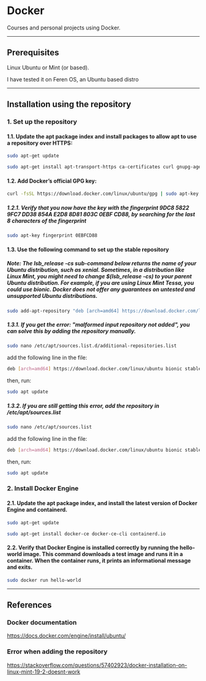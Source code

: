 # Docker

Courses and personal projects using Docker.

---

## Prerequisites

Linux Ubuntu or Mint (or based).

I have tested it on Feren OS, an Ubuntu based distro

---

## Installation using the repository

### 1. Set up the repository

#### 1.1. Update the apt package index and install packages to allow apt to use a repository over HTTPS:

```bash
sudo apt-get update
```

```bash
sudo apt-get install apt-transport-https ca-certificates curl gnupg-agent software-properties-common
```

#### 1.2. Add Docker’s official GPG key:

```bash
curl -fsSL https://download.docker.com/linux/ubuntu/gpg | sudo apt-key add -
```

##### 1.2.1. Verify that you now have the key with the fingerprint 9DC8 5822 9FC7 DD38 854A  E2D8 8D81 803C 0EBF CD88, by searching for the last 8 characters of the fingerprint

```bash
sudo apt-key fingerprint 0EBFCD88
```

#### 1.3. Use the following command to set up the stable repository
##### Note: The lsb_release -cs sub-command below returns the name of your Ubuntu distribution, such as xenial. Sometimes, in a distribution like Linux Mint, you might need to change $(lsb_release -cs) to your parent Ubuntu distribution. For example, if you are using Linux Mint Tessa, you could use bionic. Docker does not offer any guarantees on untested and unsupported Ubuntu distributions.

```bash
sudo add-apt-repository "deb [arch=amd64] https://download.docker.com/linux/ubuntu $(lsb_release -cs) stable"
```

##### 1.3.1. If you get the error: "malformed input repository not added", you can solve this by adding the repository manually.

```bash
sudo nano /etc/apt/sources.list.d/additional-repositories.list
```

add the following line in the file:

```bash
deb [arch=amd64] https://download.docker.com/linux/ubuntu bionic stable
```

then, run:

```bash
sudo apt update
```

##### 1.3.2. If you are still getting this error, add the repository in /etc/apt/sources.list

```bash
sudo nano /etc/apt/sources.list
```

add the following line in the file:

```bash
deb [arch=amd64] https://download.docker.com/linux/ubuntu bionic stable
```

then, run:

``` bash
sudo apt update
```

### 2. Install Docker Engine

#### 2.1. Update the apt package index, and install the latest version of Docker Engine and containerd.

```bash
sudo apt-get update
```

```bash
sudo apt-get install docker-ce docker-ce-cli containerd.io
```

#### 2.2. Verify that Docker Engine is installed correctly by running the hello-world image. This command downloads a test image and runs it in a container. When the container runs, it prints an informational message and exits.

```bash
sudo docker run hello-world
```

---

## References

### Docker documentation

https://docs.docker.com/engine/install/ubuntu/

### Error when adding the repository

https://stackoverflow.com/questions/57402923/docker-installation-on-linux-mint-19-2-doesnt-work
